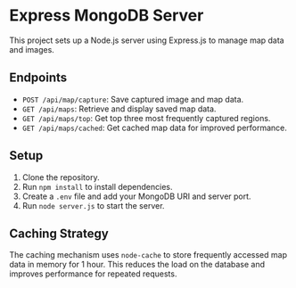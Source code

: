 # Express MongoDB Server

This project sets up a Node.js server using Express.js to manage map data and images.

## Endpoints

- `POST /api/map/capture`: Save captured image and map data.
- `GET /api/maps`: Retrieve and display saved map data.
- `GET /api/maps/top`: Get top three most frequently captured regions.
- `GET /api/maps/cached`: Get cached map data for improved performance.

## Setup

1. Clone the repository.
2. Run `npm install` to install dependencies.
3. Create a `.env` file and add your MongoDB URI and server port.
4. Run `node server.js` to start the server.

## Caching Strategy

The caching mechanism uses `node-cache` to store frequently accessed map data in memory for 1 hour. This reduces the load on the database and improves performance for repeated requests.